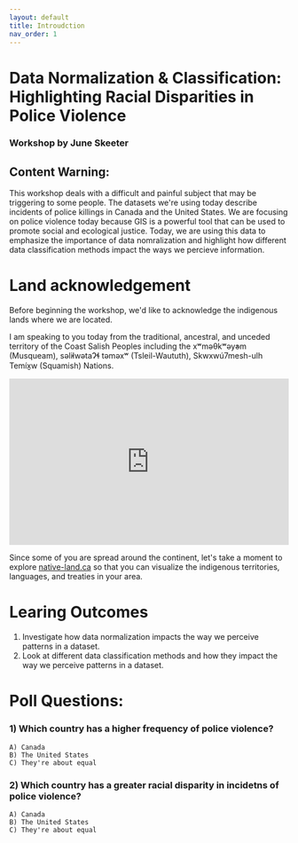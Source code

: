 ```yaml
---
layout: default
title: Introudction
nav_order: 1
---
```

# Data Normalization & Classification: Highlighting Racial Disparities in Police Violence

### Workshop by June Skeeter

## Content Warning:
This workshop deals with a difficult and painful subject that may be triggering to some people.  The datasets we're using today describe incidents of police killings in Canada and the United States.  We are focusing on police violence today because GIS is a powerful tool that can be used to promote social and ecological justice.  Today, we are using this data to emphasize the importance of data nomralization and highlight how different data classification methods impact the ways we percieve information.


# Land acknowledgement

Before beginning the workshop, we'd like to acknowledge the indigenous lands where we are located.    

I am speaking to you today from the traditional, ancestral, and unceded territory of the Coast Salish Peoples including the xʷməθkʷəy̓əm (Musqueam), səl̓ilwətaɁɬ təməxʷ (Tsleil-Waututh), Skwxwú7mesh-ulh Temíx̱w (Squamish) Nations.
<iframe src="https://native-land.ca/api/embed/embed.html?maps=territories&position=49.268264,-123.157480" style="width:100%; height:300px; border:none;"></iframe>

Since some of you are spread around the continent, let's take a moment to explore [native-land.ca](https://native-land.ca/) so that you can visualize the indigenous territories, languages, and treaties in your area.



# Learing Outcomes
1) Investigate how data normalization impacts the way we perceive patterns in a dataset.
2) Look at different data classification methods and how they impact the way we perceive patterns in a dataset.


# Poll Questions:

### 1) Which country has a higher frequency of police violence?
    A) Canada
    B) The United States
    C) They're about equal
    
### 2) Which country has a greater racial disparity in incidetns of police violence?
    A) Canada
    B) The United States
    C) They're about equal
  
